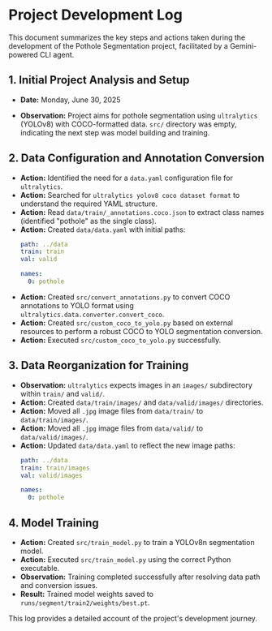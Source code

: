 # Project Development Log

This document summarizes the key steps and actions taken during the development of the Pothole Segmentation project, facilitated by a Gemini-powered CLI agent.

## 1. Initial Project Analysis and Setup

-   **Date:** Monday, June 30, 2025

-   **Observation:** Project aims for pothole segmentation using `ultralytics` (YOLOv8) with COCO-formatted data. `src/` directory was empty, indicating the next step was model building and training.

## 2. Data Configuration and Annotation Conversion

-   **Action:** Identified the need for a `data.yaml` configuration file for `ultralytics`.
-   **Action:** Searched for `ultralytics yolov8 coco dataset format` to understand the required YAML structure.
-   **Action:** Read `data/train/_annotations.coco.json` to extract class names (identified "pothole" as the single class).
-   **Action:** Created `data/data.yaml` with initial paths:
    ```yaml
    path: ../data
    train: train
    val: valid

    names:
      0: pothole
    ```
-   **Action:** Created `src/convert_annotations.py` to convert COCO annotations to YOLO format using `ultralytics.data.converter.convert_coco`.
-   **Action:** Created `src/custom_coco_to_yolo.py` based on external resources to perform a robust COCO to YOLO segmentation conversion.
-   **Action:** Executed `src/custom_coco_to_yolo.py` successfully.

## 3. Data Reorganization for Training

-   **Observation:** `ultralytics` expects images in an `images/` subdirectory within `train/` and `valid/`.
-   **Action:** Created `data/train/images/` and `data/valid/images/` directories.
-   **Action:** Moved all `.jpg` image files from `data/train/` to `data/train/images/`.
-   **Action:** Moved all `.jpg` image files from `data/valid/` to `data/valid/images/`.
-   **Action:** Updated `data/data.yaml` to reflect the new image paths:
    ```yaml
    path: ../data
    train: train/images
    val: valid/images

    names:
      0: pothole
    ```

## 4. Model Training

-   **Action:** Created `src/train_model.py` to train a YOLOv8n segmentation model.
-   **Action:** Executed `src/train_model.py` using the correct Python executable.
-   **Observation:** Training completed successfully after resolving data path and conversion issues.
-   **Result:** Trained model weights saved to `runs/segment/train2/weights/best.pt`.



This log provides a detailed account of the project's development journey.
